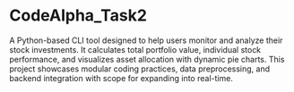 # CodeAlpha_Task2
A Python-based CLI tool designed to help users monitor and analyze their stock investments. It calculates total portfolio value, individual stock performance, and visualizes asset allocation with dynamic pie charts.  This project showcases modular coding practices, data preprocessing, and backend integration with scope for expanding into real-time.
